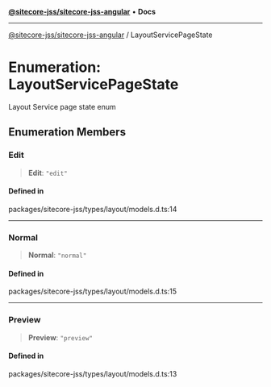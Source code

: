 [**@sitecore-jss/sitecore-jss-angular**](../README.md) • **Docs**

***

[@sitecore-jss/sitecore-jss-angular](../README.md) / LayoutServicePageState

# Enumeration: LayoutServicePageState

Layout Service page state enum

## Enumeration Members

### Edit

> **Edit**: `"edit"`

#### Defined in

packages/sitecore-jss/types/layout/models.d.ts:14

***

### Normal

> **Normal**: `"normal"`

#### Defined in

packages/sitecore-jss/types/layout/models.d.ts:15

***

### Preview

> **Preview**: `"preview"`

#### Defined in

packages/sitecore-jss/types/layout/models.d.ts:13

